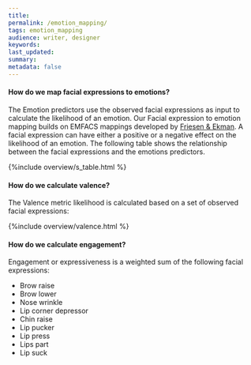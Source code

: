 ```yaml
---
title:
permalink: /emotion_mapping/
tags: emotion_mapping
audience: writer, designer
keywords:
last_updated:
summary:
metadata: false
---
```


#### How do we map facial expressions to emotions?

The Emotion predictors use the observed facial expressions as input to calculate the likelihood of an emotion. Our Facial expression to emotion mapping builds on EMFACS mappings developed by [Friesen & Ekman](http://www.paulekman.com/product-category/facs/). A facial expression can have either a positive or a negative effect on the likelihood of an emotion. The following table shows the relationship between the facial expressions and the emotions predictors.

{%include overview/s_table.html %}

#### How do we calculate valence?
The Valence metric likelihood is calculated based on a set of observed facial expressions:

{%include overview/valence.html %}

#### How do we calculate engagement?

Engagement or expressiveness is a weighted sum of the following facial expressions:

* Brow raise
* Brow lower
* Nose wrinkle
* Lip corner depressor
* Chin raise
* Lip pucker
* Lip press
* Lips part
* Lip suck
